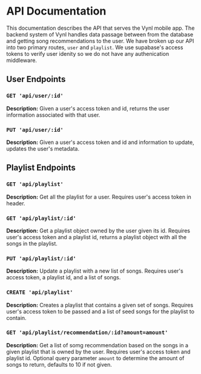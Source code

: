 # API Documentation 

This documentation describes the API that serves the Vynl mobile app. The backend system of Vynl handles data passage between from the database and getting song recommendations to the user. We have broken up our API into two primary routes, `user` and `playlist`. We use supabase's access tokens to verify user idenity so we do not have any authenication middleware.

## User Endpoints

### `GET 'api/user/:id'`

**Description:** Given a user's access token and id, returns the user information associated with that user.

### `PUT 'api/user/:id'`

**Description:** Given a user's access token and id and information to update, updates the user's metadata.

## Playlist Endpoints

### `GET 'api/playlist'`

**Description:** Get all the playlist for a user. Requires user's access token in header.

### `GET 'api/playlist/:id'`

**Description:** Get a playlist object owned by the user given its id. Requires user's access token and a playlist id, returns a playlist object with all the songs in the playlist.

### `PUT 'api/playlist/:id'`

**Description:** Update a playlist with a new list of songs. Requires user's access token, a playlist id, and a list of songs.

### `CREATE 'api/playlist'`

**Description:** Creates a playlist that contains a given set of songs. Requires user's access token to be passed and a list of seed songs for the playlist to contain.

### `GET 'api/playlist/recommendation/:id?amount=amount'`

**Description:** Get a list of somg recommendation based on the songs in a given playlist that is owned by the user. Requires user's access token and playlist id. Optional query parameter `amount` to determine the amount of songs to return, defaults to 10 if not given.

